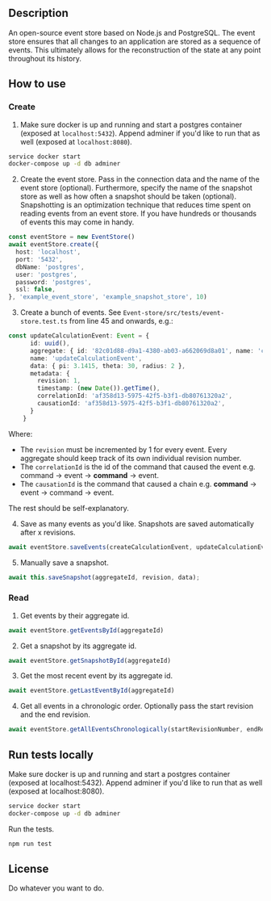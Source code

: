 ## Description
An open-source event store based on Node.js and PostgreSQL. The event store ensures that all changes to an application are stored as a sequence of events. This ultimately allows for the reconstruction of the state at any point throughout its history.

## How to use
### Create

1. Make sure docker is up and running and start a postgres container (exposed at `localhost:5432`). Append adminer if you'd like to run that as well (exposed at `localhost:8080`).

```bash
service docker start
docker-compose up -d db adminer
```

2. Create the event store. Pass in the connection data and the name of the event store (optional). Furthermore, specify the name of the snapshot store as well as how often a snapshot should be taken (optional). Snapshotting is an optimization technique that reduces time spent on reading events from an event store. If you have hundreds or thousands of events this may come in handy.
```typescript
const eventStore = new EventStore()
await eventStore.create({
  host: 'localhost',
  port: '5432',
  dbName: 'postgres',
  user: 'postgres',
  password: 'postgres',
  ssl: false,
}, 'example_event_store', 'example_snapshot_store', 10)
```

3. Create a bunch of events. See `Event-store/src/tests/event-store.test.ts` from line 45 and onwards, e.g.:
```typescript
const updateCalculationEvent: Event = {
      id: uuid(),
      aggregate: { id: '82c01d88-d9a1-4380-ab03-a662069d8a01', name: 'calculation' },
      name: 'updateCalculationEvent',
      data: { pi: 3.1415, theta: 30, radius: 2 },
      metadata: {
        revision: 1,
        timestamp: (new Date()).getTime(),
        correlationId: 'af358d13-5975-42f5-b3f1-db80761320a2',
        causationId: 'af358d13-5975-42f5-b3f1-db80761320a2',
      }
    }
```

Where:
  - The `revision` must be incremented by 1 for every event. Every aggregate should keep track of its own individual revision number.
  - The `correlationId` is the id of the command that caused the event e.g. command -> event -> **command** -> event.
  - The `causationId` is the command that caused a chain e.g. **command** -> event -> command -> event. 

The rest should be self-explanatory.

4. Save as many events as you'd like. Snapshots are saved automatically after x revisions.
```typescript
await eventStore.saveEvents(createCalculationEvent, updateCalculationEvent, updateCalculationAgainEvent)
```

5. Manually save a snapshot.
```typescript
await this.saveSnapshot(aggregateId, revision, data);
```

### Read

1. Get events by their aggregate id.
```typescript
await eventStore.getEventsById(aggregateId)
```

2. Get a snapshot by its aggregate id.
```typescript
await eventStore.getSnapshotById(aggregateId)
```

3. Get the most recent event by its aggregate id.
```typescript
await eventStore.getLastEventById(aggregateId)
```

4. Get all events in a chronologic order. Optionally pass the start revision and the end revision.
```typescript
await eventStore.getAllEventsChronologically(startRevisionNumber, endRevisionNumber)
```

## Run tests locally
Make sure docker is up and running and start a postgres container (exposed at localhost:5432). Append adminer if you'd like to run that as well (exposed at localhost:8080).
```bash
service docker start
docker-compose up -d db adminer
```

Run the tests.
```bash
npm run test
```

## License
Do whatever you want to do.
